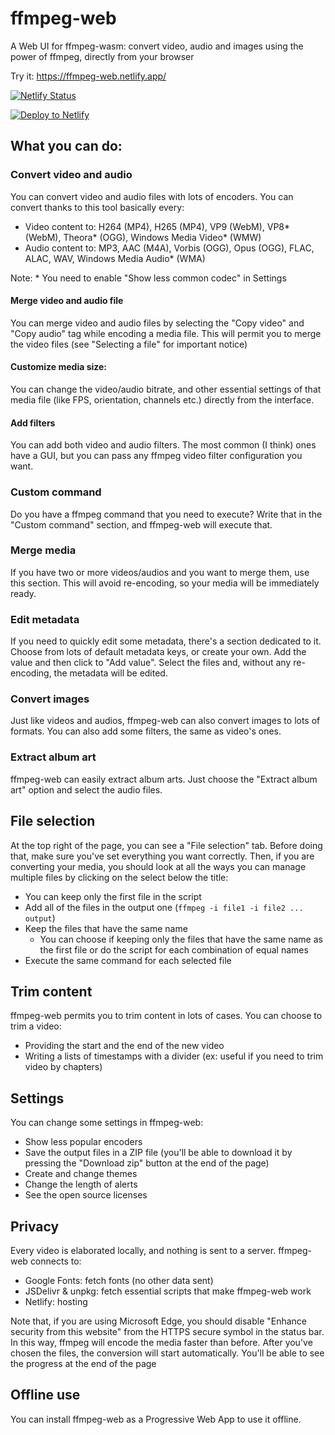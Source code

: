# ffmpeg-web
A Web UI for ffmpeg-wasm: convert video, audio and images using the power of ffmpeg, directly from your browser

Try it: https://ffmpeg-web.netlify.app/ 

[![Netlify Status](https://api.netlify.com/api/v1/badges/54deaa95-e730-4007-8037-0d878109e6da/deploy-status)](https://app.netlify.com/sites/ffmpeg-web/deploys)


[![Deploy to Netlify](https://www.netlify.com/img/deploy/button.svg)](https://app.netlify.com/start/deploy?repository=https://github.com/Dinoosauro/ffmpeg-web)
## What you can do:
### Convert video and audio
You can convert video and audio files with lots of encoders. You can convert thanks to this tool basically every:
- Video content to: H264 (MP4), H265 (MP4), VP9 (WebM), VP8* (WebM), Theora* (OGG), Windows Media Video* (WMW)
- Audio content to: MP3, AAC (M4A), Vorbis (OGG), Opus (OGG), FLAC, ALAC, WAV, Windows Media Audio* (WMA)

Note: * You need to enable "Show less common codec" in Settings
#### Merge video and audio file
You can merge video and audio files by selecting the "Copy video" and "Copy audio" tag while encoding a media file. This will permit you to merge the video files (see "Selecting a file" for important notice)
#### Customize media size:
You can change the video/audio bitrate, and other essential settings of that media file (like FPS, orientation, channels etc.) directly from the interface.
#### Add filters
You can add both video and audio filters. The most common (I think) ones have a GUI, but you can pass any ffmpeg video filter configuration you want.
### Custom command
Do you have a ffmpeg command that you need to execute? Write that in the "Custom command" section, and ffmpeg-web will execute that.
### Merge media
If you have two or more videos/audios and you want to merge them, use this section. This will avoid re-encoding, so your media will be immediately ready.
### Edit metadata
If you need to quickly edit some metadata, there's a section dedicated to it. Choose from lots of default metadata keys, or create your own. Add the value and then click to "Add value". Select the files and, without any re-encoding, the metadata will be edited.
### Convert images
Just like videos and audios, ffmpeg-web can also convert images to lots of formats. You can also add some filters, the same as video's ones.
### Extract album art
ffmpeg-web can easily extract album arts. Just choose the "Extract album art" option and select the audio files.
## File selection
At the top right of the page, you can see a "File selection" tab. Before doing that, make sure you've set everything you want correctly. Then, if you are converting your media, you should look at all the ways you can manage multiple files by clicking on the select below the title:
- You can keep only the first file in the script
- Add all of the files in the output one (```ffmpeg -i file1 -i file2 ... output```)
- Keep the files that have the same name
  * You can choose if keeping only the files that have the same name as the first file or do the script for each combination of equal names
- Execute the same command for each selected file
## Trim content
ffmpeg-web permits you to trim content in lots of cases. You can choose to trim a video:
- Providing the start and the end of the new video
- Writing a lists of timestamps with a divider (ex: useful if you need to trim video by chapters)
## Settings
You can change some settings in ffmpeg-web:
- Show less popular encoders 
- Save the output files in a ZIP file (you'll be able to download it by pressing the "Download zip" button at the end of the page)
- Create and change themes
- Change the length of alerts
- See the open source licenses
## Privacy
Every video is elaborated locally, and nothing is sent to a server. ffmpeg-web connects to:
- Google Fonts: fetch fonts (no other data sent)
- JSDelivr & unpkg: fetch essential scripts that make ffmpeg-web work
- Netlify: hosting

Note that, if you are using Microsoft Edge, you should disable "Enhance security from this website" from the HTTPS secure symbol in the status bar. In this way, ffmpeg will encode the media faster than before.
After you've chosen the files, the conversion will start automatically. You'll be able to see the progress at the end of the page
## Offline use 
You can install ffmpeg-web as a Progressive Web App to use it offline.
